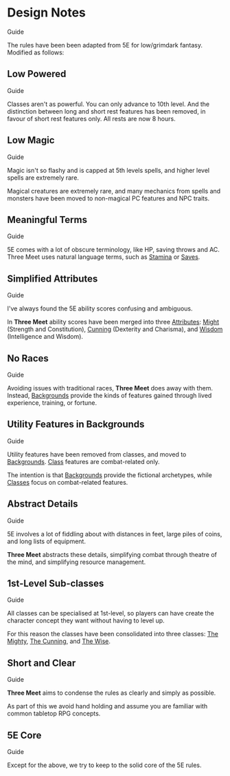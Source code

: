 # Design Notes

Guide

The rules have been been adapted from 5E for low/grimdark fantasy. Modified as follows:

<section class="summaries">

<section class="summary">

## Low Powered

Guide

Classes aren't as powerful. You can only advance to 10th level. And the distinction between long and short rest features has been removed, in favour of short rest features only. All rests are now 8 hours.

</section>

<section class="summary">

## Low Magic

Guide

Magic isn't so flashy and is capped at 5th levels spells, and higher level spells are extremely rare.

Magical creatures are extremely rare, and many mechanics from spells and monsters have been moved to non-magical PC features and NPC traits.

</section>

<section class="summary">

## Meaningful Terms

Guide

5E comes with a lot of obscure terminology, like HP, saving throws and AC. Three Meet uses natural language terms, such as [Stamina](./pages/combat/stamina.md) or [Saves](./pages/rules/rolling/saves.md).

</section>

<section class="summary">

## Simplified Attributes

Guide

I've always found the 5E ability scores confusing and ambiguous.

In **Three Meet** ability scores have been merged into three [Attributes](./pages/characters/attributes.md): [Might](./pages/characters/attributes.md?id=might) (Strength and Constitution), [Cunning](./pages/characters/attributes.md?id=cunning) (Dexterity and Charisma), and [Wisdom](./pages/characters/attributes.md?id=wisdom) (Intelligence and Wisdom).

</section>

<section class="summary">

## No Races

Guide

Avoiding issues with traditional races, **Three Meet** does away with them. Instead, [Backgrounds](./pages/backgrounds/index.md) provide the kinds of features gained through lived experience, training, or fortune.

</section>

<section class="summary">

## Utility Features in Backgrounds

Guide

Utility features have been removed from classes, and moved to [Backgrounds](./pages/backgrounds/index.md). [Class](./pages/class/index.md) features are combat-related only.

The intention is that [Backgrounds](./pages/backgrounds/index.md) provide the fictional archetypes, while [Classes](./pages/classes/index.md) focus on combat-related features.

</section>

<section class="summary">

## Abstract Details

Guide

5E involves a lot of fiddling about with distances in feet, large piles of coins, and long lists of equipment.

**Three Meet** abstracts these details, simplifying combat through theatre of the mind, and simplifying resource management.

</section>

<section class="summary">

## 1st-Level Sub-classes

Guide

All classes can be specialised at 1st-level, so players can have create the character concept they want without having to level up.

For this reason the classes have been consolidated into three classes: [The Mighty](./pages/classes/mighty.md), [The Cunning](./pages/classes/cunning.md), and [The Wise](./pages/classes/wise.md).

</section>

<section class="summary">

## Short and Clear

Guide

**Three Meet** aims to condense the rules as clearly and simply as possible.

As part of this we avoid hand holding and assume you are familiar with common tabletop RPG concepts.

</section>

<section class="summary">

## 5E Core

Guide

Except for the above, we try to keep to the solid core of the 5E rules.

</section>

</section>
